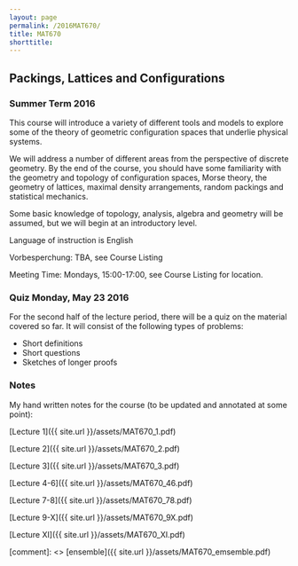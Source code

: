 ```yaml
---
layout: page
permalink: /2016MAT670/
title: MAT670
shorttitle:
---
```



## Packings, Lattices and Configurations

### Summer Term 2016

This course will introduce a variety of different tools and models to explore some of the theory 
of geometric configuration spaces that underlie physical systems.

We will address a number of different areas from the perspective of discrete geometry. By
the end of the course, you should have some familiarity with the geometry and topology of configuration spaces,
Morse theory, the geometry of lattices, maximal density arrangements, random packings and statistical mechanics.

Some basic knowledge of topology, analysis, algebra and geometry will be assumed, but we will begin at an introductory level.  

Language of instruction is English


Vorbesperchung: TBA, see Course Listing

Meeting Time: Mondays, 15:00-17:00, see Course Listing for location.

### Quiz Monday, May 23 2016

For the second half of the lecture period, there will be a quiz on the material covered so far. It will consist of the following types of problems:

 - Short definitions
 - Short questions
 - Sketches of longer proofs
 
 


### Notes

My hand written notes for the course (to be updated and annotated at some point):

 [Lecture 1]({{ site.url }}/assets/MAT670_1.pdf)

 [Lecture 2]({{ site.url }}/assets/MAT670_2.pdf)

 [Lecture 3]({{ site.url }}/assets/MAT670_3.pdf)
 
 [Lecture 4-6]({{ site.url }}/assets/MAT670_46.pdf)
 
 [Lecture 7-8]({{ site.url }}/assets/MAT670_78.pdf)
 
 [Lecture 9-X]({{ site.url }}/assets/MAT670_9X.pdf)
  
 [Lecture XI]({{ site.url }}/assets/MAT670_XI.pdf)

 [comment]: <> [ensemble]({{ site.url }}/assets/MAT670_emsemble.pdf)

